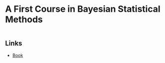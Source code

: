 # A First Course in Bayesian Statistical Methods


```{tableofcontents}
```


## Links

- [Book](https://pdhoff.github.io/book/)